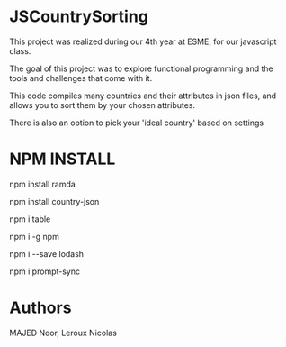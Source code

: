 # JSCountrySorting

This project was realized during our 4th year at ESME, for our javascript class.

The goal of this project was to explore functional programming and the tools and challenges that come with it.

This code compiles many countries and their attributes in json files, and allows you to sort them by your chosen attributes.

There is also an option to pick your 'ideal country' based on settings
# NPM INSTALL
npm install ramda

npm install country-json

npm i table

npm i -g npm

npm i --save lodash

npm i prompt-sync

# Authors
MAJED Noor,
Leroux Nicolas
